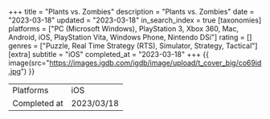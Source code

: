 +++
title = "Plants vs. Zombies"
description = "Plants vs. Zombies"
date = "2023-03-18"
updated = "2023-03-18"
in_search_index = true
[taxonomies]
platforms = ["PC (Microsoft Windows), PlayStation 3, Xbox 360, Mac, Android, iOS, PlayStation Vita, Windows Phone, Nintendo DSi"]
rating = []
genres = ["Puzzle, Real Time Strategy (RTS), Simulator, Strategy, Tactical"]
[extra]
subtitle = "iOS"
completed_at = "2023-03-18"
+++
{{ image(src="https://images.igdb.com/igdb/image/upload/t_cover_big/co69id.jpg") }}

|              |            |
| ------------ | ---------- |
| Platforms    | iOS |
| Completed at | 2023/03/18 |

